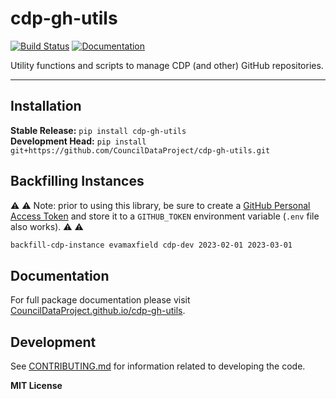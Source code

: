 # cdp-gh-utils

[![Build Status](https://github.com/CouncilDataProject/cdp-gh-utils/workflows/CI/badge.svg)](https://github.com/CouncilDataProject/cdp-gh-utils/actions)
[![Documentation](https://github.com/CouncilDataProject/cdp-gh-utils/workflows/Documentation/badge.svg)](https://CouncilDataProject.github.io/cdp-gh-utils)

Utility functions and scripts to manage CDP (and other) GitHub repositories.

---

## Installation

**Stable Release:** `pip install cdp-gh-utils`<br>
**Development Head:** `pip install git+https://github.com/CouncilDataProject/cdp-gh-utils.git`

## Backfilling Instances

⚠️ ⚠️ Note: prior to using this library, be sure to create a 
[GitHub Personal Access Token](https://docs.github.com/en/authentication/keeping-your-account-and-data-secure/creating-a-personal-access-token) 
and store it to a `GITHUB_TOKEN` environment variable (`.env` file also works). ⚠️ ⚠️

```bash
backfill-cdp-instance evamaxfield cdp-dev 2023-02-01 2023-03-01
```

## Documentation

For full package documentation please visit [CouncilDataProject.github.io/cdp-gh-utils](https://CouncilDataProject.github.io/cdp-gh-utils).

## Development

See [CONTRIBUTING.md](CONTRIBUTING.md) for information related to developing the code.

**MIT License**
